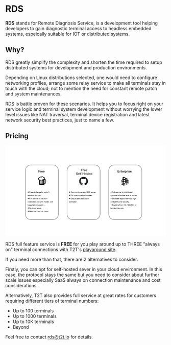 # RDS

**RDS** stands for Remote Diagnosis Service, is a development tool helping developers to gain diagnostic terminal access to headless embedded systems, espeically suitable for IOT or distributed systems.

## Why?

RDS greatly simplify the complexity and shorten the time required to setup distributed systems for development and production environments.

Depending on Linux distributions selected, one would need to configure networking profiles, arrange some relay service to make all terminals stay in touch with the cloud; not to mention the need for constant remote patch and system maintenances.  

RDS is battle proven for these scenarios.  It helps you to focus right on your service logic and terminal system development without worrying the lower level issues like NAT traversal, terminal device registration and latest network security best practices, just to name a few.

## Pricing

![rds tiers](RDS-tiers.png)

RDS full feature service is **FREE** for you play around up to THREE "always on" terminal connections with T2T's [playaround site](https://rds.tic-tac-toe.io/).

If you need more than that, there are 2 alternatives to consider.  

Firstly, you can opt for self-hosted sever in your cloud environment.  In this case, the protocol stays the same but you need to consider about further scale issues especially SaaS always on connection maintenance and cost considerations.

Alternatively, T2T also provides full service at great rates for customers requiring different tiers of terminal numbers:

- Up to 100 terminals
- Up to 1000 terminals
- Up to 10K terminals
- Beyond

Feel free to contact [rds@t2t.io](mailto:rds@t2t.io) for details.

